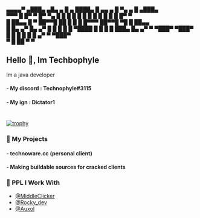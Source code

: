 
   ▄▄▄▄▀ ▄███▄   ▄█▄     ▄  █    ▄   ████▄ █ ▄▄   ▄  █ ▀▄    ▄ █     ▄███▄   
▀▀▀ █    █▀   ▀  █▀ ▀▄  █   █     █  █   █ █   █ █   █   █  █  █     █▀   ▀  
    █    ██▄▄    █   ▀  ██▀▀█ ██   █ █   █ █▀▀▀  ██▀▀█    ▀█   █     ██▄▄    
   █     █▄   ▄▀ █▄  ▄▀ █   █ █ █  █ ▀████ █     █   █    █    ███▄  █▄   ▄▀ 
  ▀      ▀███▀   ▀███▀     █  █  █ █        █       █   ▄▀         ▀ ▀███▀   
                          ▀   █   ██         ▀     ▀                         
                                                                             
    
## Hello 👋, Im Techbophyle

Im a java developer

#### - My discord : Technophyle#3115
#### - My ign : Dictator1

#



[![trophy](https://github-profile-trophy.vercel.app/?username=T3chn0phyl3&no-bg=true)](https://github.com/ryo-ma/github-profile-trophy)
### 🚀 My Projects
#### - technoware.cc (personal client)
#### - Making buildable sources for cracked clients

  
### 👻 PPL I Work With

- [@MiddleClicker](https://github.com/middleclicker)
- [@Rocky_dev](https://github.com/master7720)
- [@Auxol](https://github.com/Auxol)

  
